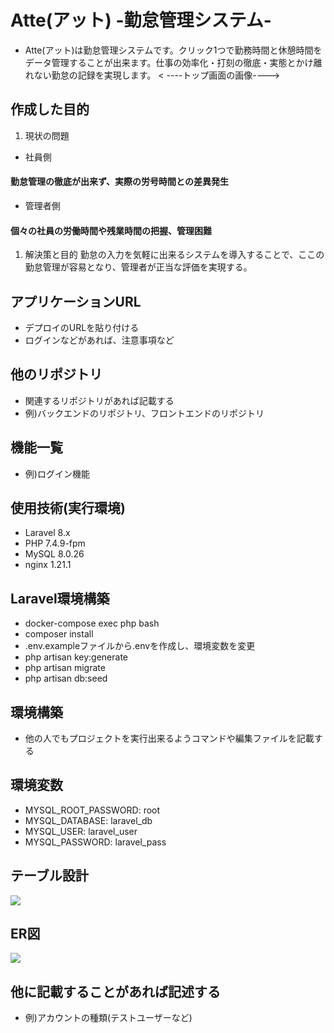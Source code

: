 # **Atte(アット) -勤怠管理システム-**
- Atte(アット)は勤怠管理システムです。クリック1つで勤務時間と休憩時間をデータ管理することが出来ます。仕事の効率化・打刻の徹底・実態とかけ離れない勤怠の記録を実現します。
< ----トップ画面の画像---->

## 作成した目的
1. 現状の問題
- 社員側
#### 勤怠管理の徹底が出来ず、実際の労号時間との差異発生
- 管理者側
#### 個々の社員の労働時間や残業時間の把握、管理困難
1. 解決策と目的
勤怠の入力を気軽に出来るシステムを導入することで、ここの勤怠管理が容易となり、管理者が正当な評価を実現する。

## アプリケーションURL
- デプロイのURLを貼り付ける
- ログインなどがあれば、注意事項など

## 他のリポジトリ
- 関連するリポジトリがあれば記載する
- 例)バックエンドのリポジトリ、フロントエンドのリポジトリ

## 機能一覧
- 例)ログイン機能

## 使用技術(実行環境)
- Laravel 8.x
- PHP 7.4.9-fpm
- MySQL 8.0.26
- nginx 1.21.1

## Laravel環境構築
- docker-compose exec php bash
- composer install
- .env.exampleファイルから.envを作成し、環境変数を変更
- php artisan key:generate
- php artisan migrate
- php artisan db:seed

## 環境構築
- 他の人でもプロジェクトを実行出来るようコマンドや編集ファイルを記載する

## 環境変数
- MYSQL_ROOT_PASSWORD: root
- MYSQL_DATABASE: laravel_db
- MYSQL_USER: laravel_user
- MYSQL_PASSWORD: laravel_pass

## テーブル設計
![](./table.drawio)

## ER図
![](./er.drawio)

## 他に記載することがあれば記述する
- 例)アカウントの種類(テストユーザーなど)